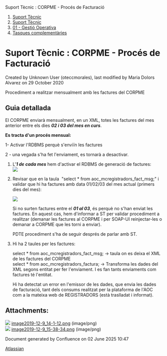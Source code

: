 Suport Tècnic : CORPME - Procés de Facturació  

1.  [Suport Tècnic](index.md)
2.  [Suport Tècnic](13893782.md)
3.  [01 - Gestió Operativa](26313391.md)
4.  [Tasques complementàries](26313409.md)

Suport Tècnic : CORPME - Procés de Facturació
=============================================

Created by Unknown User (oteccmorales), last modified by Maria Dolors Alvarez on 29 October 2020

Procediment a realitzar mensualment amb les factures del CORPME

Guia detallada
--------------

El CORPME enviarà mensualment, en un XML, totes les factures del mes anterior entre els dies _**02 i 03 del mes en curs**_.

**Es tracta d'un procés mensual:**

  

1- Activar l'RDBMS perquè s'enviïn les factures

2 - una vegada s'ha fet l'enviament, es tornarà a desactivar.

  

1.  L'_**1 de cada mes**_ hem d'activar el RDBMS de generació de factures:  
    ![](attachments/30868629/30868630.png)
2.  Revisar que en la taula  "select \* from aoc\_mcregistradors\_fact\_msg;" i validar que hi ha factures amb data 01/02/03 del mes actual (primers dies del mes):  
      
    ![](attachments/30868629/30868647.png)  
      
    
    Si no surten factures entre el **_01 al 03_**, és perquè no s'han enviat les factures. En aquest cas, hem d'informar a ST per validar procediment a realitzar (demanar les factures al CORPME i per SOAP-UI reinjectar-les o demanar a CORPME que les torni a enviar).
    
    PDTE procediment s'ha de seguir després de parlar amb ST.
    
3.  Hi ha 2 taules per les factures:
    
    select \* from aoc\_mcregistradors\_fact\_msg; → taula on es deixa el XML de les factures del CORPME  
    select \* from aoc\_mcregistradors\_factura; → Transforma les dades del XML segons entitat per fer l'enviament. I es fan tants enviaments com factures té l'entitat.
    
    Hi ha detectat un error en l'emissor de les dades, que envia les dades de facturació, tant dels consums realitzat per la plataforma de l'AOC com a la mateixa web de REGISTRADORS (està traslladat i informat).
    

  

  

Attachments:
------------

![](images/icons/bullet_blue.gif) [image2019-12-9\_14-1-12.png](attachments/30868629/30868630.png) (image/png)  
![](images/icons/bullet_blue.gif) [image2019-12-9\_15-38-34.png](attachments/30868629/30868647.png) (image/png)  

Document generated by Confluence on 02 June 2025 10:47

[Atlassian](http://www.atlassian.com/)